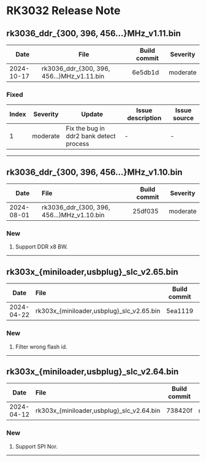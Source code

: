 # RK3032 Release Note

## rk3036_ddr_{300, 396, 456...}MHz_v1.11.bin

| Date       | File                                       | Build commit | Severity |
| ---------- | ------------------------------------------ | ------------ | -------- |
| 2024-10-17 | rk3036_ddr_{300, 396, 456...}MHz_v1.11.bin | 6e5db1d      | moderate |

### Fixed

| Index | Severity | Update                                  | Issue description | Issue source |
| ----- | -------- | --------------------------------------- | ----------------- | ------------ |
| 1     | moderate | Fix the bug in ddr2 bank detect process | -                 | -            |

------

## rk3036_ddr_{300, 396, 456...}MHz_v1.10.bin

| Date       | File                                   | Build commit  | Severity |
| ---------- | :------------------------------------- | ------- | -------- |
| 2024-08-01 | rk3036_ddr_{300, 396, 456...}MHz_v1.10.bin | 25df035 | moderate |

### New

1. Support DDR x8 BW.

------

## rk303x_{miniloader,usbplug}_slc_v2.65.bin

| Date       | File                                   | Build commit  | Severity |
| ---------- | :------------------------------------- | ------- | -------- |
| 2024-04-22 | rk303x_{miniloader,usbplug}_slc_v2.65.bin | 5ea1119 | moderate |

### New

1. Filter wrong flash id.

------

## rk303x_{miniloader,usbplug}_slc_v2.64.bin

| Date       | File                                   | Build commit  | Severity |
| ---------- | :------------------------------------- | ------- | -------- |
| 2024-04-12 | rk303x_{miniloader,usbplug}_slc_v2.64.bin | 738420f | moderate |

### New

1. Support SPI Nor.

------

